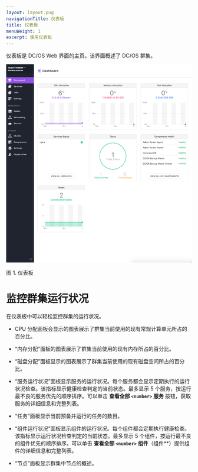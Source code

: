 ```yaml
---
layout: layout.pug
navigationTitle: 仪表板
title: 仪表板
menuWeight: 1
excerpt: 使用仪表板
---
```

仪表板是 DC/OS Web 界面的主页。该界面概述了 DC/OS 群集。

![Dashboard](/1.11/img/dashboard-ee.png)

图 1. 仪表板

# 监控群集运行状况

在仪表板中可以轻松监控群集的运行状况。

* CPU 分配面板会显示的图表展示了群集当前使用的现有常规计算单元所占的百分比。

* “内存分配”面板的图表展示了群集当前使用的现有内存所占的百分比。

* “磁盘分配”面板显示的图表展示了群集当前使用的现有磁盘空间所占的百分比。

* “服务运行状况”面板显示服务的运行状况。每个服务都会显示定期执行的运行状况检查。该指标显示健康检查判定的当前状态。最多显示 5 个服务，按运行最不良的服务优先的顺序排序。可以单击 **查看全部 `<number>` 服务** 按钮，获取服务的详细信息和完整列表。

* “任务”面板显示当前预备并运行的任务的数目。

* “组件运行状况”面板显示组件的运行状况。每个组件都会定期执行健康检查。该指标显示运行状况检查判定的当前状态。最多显示 5 个组件，按运行最不良的组件优先的顺序排序。可以单击 **查看全部 `<number>` 组件**（组件**）提供组件的详细信息和完整列表。

* “节点”面板显示群集中节点的概述。
